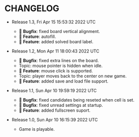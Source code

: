 # CHANGELOG

- Release 1.3, Fri Apr 15 15:53:32 2022 UTC
  - 🎯 **Bugfix**: fixed board vertical alignment.
  - 🏯 **Feature**: autofill.
  - 🏯 **Feature**: added solved board label.

- Release 1.2, Mon Apr 11 18:00:43 2022 UTC
  - 🎯 **Bugfix**: fixed extra lines on the board.
  - Topic: mouse pointer is hidden when idle.
  - 🏯 **Feature**: mouse click is supported.
  - Topic: player moves back to the center on new game.
  - 🏯 **Feature**: added save and load file support.

- Release 1.1, Sun Apr 10 19:59:19 2022 UTC
  - 🎯 **Bugfix**: fixed candidates being reseted when cell is set.
  - 🎯 **Bugfix**: fixed unread settings at startup.
  - 🏯 **Feature**: added fullscreen suport.

- Release 1.0, Sun Apr 10 16:15:39 2022 UTC
  - Game is playable.
